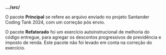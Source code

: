 **.../src/**

O pacote **Principal** se refere ao arquivo enviado no projeto Santander Coding Tank 2024, com um correção pós envio.

O pacote **Refatorado** foi um exercício autoinstrucional de melhoria do código entregue, para agregar os descontos progressivos de previdência e imposto de renda. Este pacote não foi levado em conta na correção do exercício.

